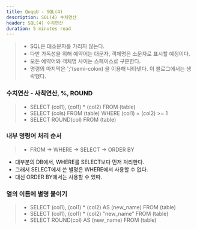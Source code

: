 ```yaml
---
title: QuqqU - SQL(4)
description: SQL(4) 수치연산
header: SQL(4) 수치연산
duration: 5 minutes read
---
```


>- SQL은 대소문자를 가리지 않는다.
>- 다만 가독성을 위해 예약어는 대문자, 객체명은 소문자로 표시할 예정이다.
>- 모든 예약어와 객체명 사이는 스페이스로 구분한다.
>- 명령의 마지막은 ';'(semi-colon) 을 이용해 나타낸다. 이 블로그에서는 생략했다.

### 수치연산 - 사칙연산, %, ROUND
>- SELECT (col1), (col1) * (col2)  FROM (table)
>- SELECT (cols)  FROM (table) WHERE (col1) + (col2) >= 1
>- SELECT ROUND(col) FROM (table)

### 내부 명령어 처리 순서
>- FROM -> WHERE -> SELECT -> ORDER BY
- 대부분의 DB에서, WHERE를 SELECT보다 먼저 처리한다.
- 그래서 SELECT에서 쓴 별명은 WHERE에서 사용할 수 없다.
- 대신 ORDER BY에서는 사용할 수 있따.

### 열의 이름에 별명 붙이기
>- SELECT (col1), (col1) * (col2) AS (new_name) FROM (table)
>- SELECT (col1), (col1) * (col2) "new_name" FROM (table)
>- SELECT ROUND(col) AS (new_name) FROM (table)

